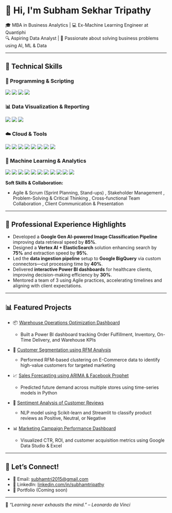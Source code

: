 # 👋 Hi, I'm Subham Sekhar Tripathy

🎓 MBA in Business Analytics | 💻 Ex-Machine Learning Engineer at Quantiphi  
🔍 Aspiring Data Analyst | 🚀 Passionate about solving business problems using AI, ML & Data

---

## 🔧 Technical Skills


### 🐍 Programming & Scripting
<p>
  <img src="https://img.shields.io/badge/Python-3776AB?style=flat-square&logo=python&logoColor=white" />
  <img src="https://img.shields.io/badge/SQL-003B57?style=flat-square&logo=mysql&logoColor=white" />
  <img src="https://img.shields.io/badge/R-276DC3?style=flat-square&logo=r&logoColor=white" />
  <img src="https://img.shields.io/badge/Streamlit-FF4B4B?style=flat-square&logo=streamlit&logoColor=white" />
</p>

### 📊 Data Visualization & Reporting
<p>
  <img src="https://img.shields.io/badge/Power%20BI-F2C811?style=flat-square&logo=powerbi&logoColor=black" />
  <img src="https://img.shields.io/badge/Google%20Data%20Studio-4285F4?style=flat-square&logo=googledatastudio&logoColor=white" />
  <img src="https://img.shields.io/badge/Excel-217346?style=flat-square&logo=microsoft-excel&logoColor=white" />
</p>

### ☁️ Cloud & Tools
<p>
  <img src="https://img.shields.io/badge/GCP-4285F4?style=flat-square&logo=googlecloud&logoColor=white" />
  <img src="https://img.shields.io/badge/BigQuery-669DF6?style=flat-square&logo=googlecloud&logoColor=white" />
  <img src="https://img.shields.io/badge/Vertex%20AI-000000?style=flat-square&logo=google&logoColor=white" />
  <img src="https://img.shields.io/badge/ElasticSearch-005571?style=flat-square&logo=elasticsearch&logoColor=white" />
  <img src="https://img.shields.io/badge/Jupyter-F37626?style=flat-square&logo=jupyter&logoColor=white" />
  <img src="https://img.shields.io/badge/Docker-2496ED?style=flat-square&logo=docker&logoColor=white" />
  <img src="https://img.shields.io/badge/Git-F05032?style=flat-square&logo=git&logoColor=white" />
  <img src="https://img.shields.io/badge/GitHub-181717?style=flat-square&logo=github&logoColor=white" />
</p>

### 🤖 Machine Learning & Analytics
<p>
  <img src="https://img.shields.io/badge/Supervised%20Learning-00BFFF?style=flat-square" />
  <img src="https://img.shields.io/badge/Unsupervised%20Learning-FF69B4?style=flat-square" />
  <img src="https://img.shields.io/badge/NLP-8A2BE2?style=flat-square" />
  <img src="https://img.shields.io/badge/Sentiment%20Analysis-F4A460?style=flat-square" />
  <img src="https://img.shields.io/badge/Text%20Classification-4682B4?style=flat-square" />
  <img src="https://img.shields.io/badge/Time%20Series%20Forecasting-1E90FF?style=flat-square" />
  <img src="https://img.shields.io/badge/RFM%20Segmentation-9ACD32?style=flat-square" />
  <img src="https://img.shields.io/badge/Clustering-DC143C?style=flat-square" />
  <img src="https://img.shields.io/badge/Model%20Deployment-32CD32?style=flat-square" />
  <img src="https://img.shields.io/badge/Feature%20Engineering-9370DB?style=flat-square" />
  <img src="https://img.shields.io/badge/Data%20Cleaning-F08080?style=flat-square" />
</p>


**Soft Skills & Collaboration:**  
- Agile & Scrum (Sprint Planning, Stand-ups) , Stakeholder Management  , Problem-Solving & Critical Thinking  , Cross-functional Team Collaboration  ,
  Client Communication & Presentation

---

## 🧠 Professional Experience Highlights

- Developed a **Google Gen AI-powered Image Classification Pipeline** improving data retrieval speed by **85%**.
- Designed a **Vertex AI + ElasticSearch** solution enhancing search by **75%** and extraction speed by **95%**.
- Led the **data ingestion pipeline** setup to **Google BigQuery** via custom connectors—cut processing time by **40%**.
- Delivered **interactive Power BI dashboards** for healthcare clients, improving decision-making efficiency by **30%**.
- Mentored a team of 3 using Agile practices, accelerating timelines and aligning with client expectations.

---

## 📊 Featured Projects

- 📦 [Warehouse Operations Optimization Dashboard](https://github.com/your-repo)
  - Built a Power BI dashboard tracking Order Fulfillment, Inventory, On-Time Delivery, and Warehouse KPIs

- 🎯 [Customer Segmentation using RFM Analysis](https://github.com/your-repo)
  - Performed RFM-based clustering on E-Commerce data to identify high-value customers for targeted marketing

- 📈 [Sales Forecasting using ARIMA & Facebook Prophet](https://github.com/your-repo)
  - Predicted future demand across multiple stores using time-series models in Python

- 💬 [Sentiment Analysis of Customer Reviews](https://github.com/your-repo)
  - NLP model using Scikit-learn and Streamlit to classify product reviews as Positive, Neutral, or Negative

- 📊 [Marketing Campaign Performance Dashboard](https://github.com/your-repo)
  - Visualized CTR, ROI, and customer acquisition metrics using Google Data Studio & Excel

---

## 🤝 Let’s Connect!
- 📧 Email: subhamtri2015@gmail.com 
- 🔗 LinkedIn: [linkedin.com/in/subhamtripathy](https://linkedin.com/in/subhamtripathy)  
- 🧠 Portfolio (Coming soon)

---

🌱 _“Learning never exhausts the mind.” – Leonardo da Vinci_
